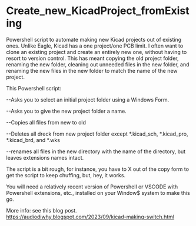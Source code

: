 # Create_new_KicadProject_fromExisting
Powershell script to automate making new Kicad projects out of existing ones.
Unlike Eagle, Kicad has a one project/one PCB limit.
I often want to clone an existing project and create an entirely new one, without having to resort to version control.
This has meant copying the old project folder, renaming the new folder, cleaning out unneeded files in the new folder, and renaming the new files in the new folder to match the name of the new project.

This Powershell script:

--Asks you to select an initial project folder using a Windows Form.

--Asks you to give the new project folder a name.

--Copies all files from new to old

--Deletes all dreck from new project folder except *.kicad_sch, *.kicad_pro, *.kicad_brd, and *.wks

--renames all files in the new directory with the name of the directory, but leaves extensions names intact.

The script is a bit rough, for instance, you have to X out of the copy form to get the script to keep chuffing, but, hey, it works.

You will need a relatively recent version of Powershell or VSCODE with Powershell extensions, etc., installed on your Window$ system to make this go.

More info: see this blog post. https://audiodiwhy.blogspot.com/2023/09/kicad-making-switch.html
